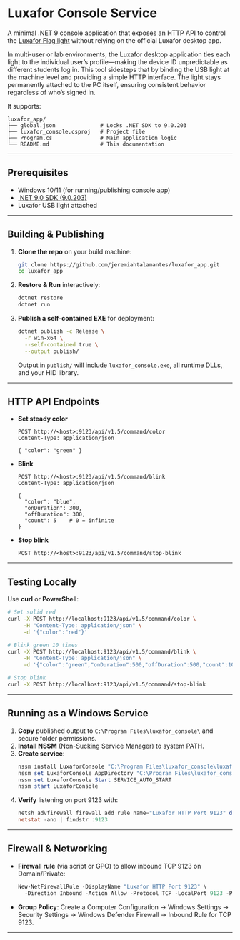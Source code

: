 # Luxafor Console Service

A minimal .NET 9 console application that exposes an HTTP API to control the [Luxafor Flag light](https://luxafor.com/product/flag/) without relying on the official Luxafor desktop app.  

In multi-user or lab environments, the Luxafor desktop application ties each light to the individual user’s profile—making the device ID unpredictable as different students log in. This tool sidesteps that by binding the USB light at the machine level and providing a simple HTTP interface. The light stays permanently attached to the PC itself, ensuring consistent behavior regardless of who’s signed in.

It supports:

```
luxafor_app/
├── global.json              # Locks .NET SDK to 9.0.203
├── luxafor_console.csproj   # Project file
├── Program.cs               # Main application logic
└── README.md                # This documentation
```

---

## Prerequisites

- Windows 10/11 (for running/publishing console app)
- [.NET 9.0 SDK (9.0.203)](https://dotnet.microsoft.com/download/dotnet/9.0)
- Luxafor USB light attached

---

## Building & Publishing

1. **Clone the repo** on your build machine:
   ```bash
   git clone https://github.com/jeremiahtalamantes/luxafor_app.git
   cd luxafor_app
   ```
2. **Restore & Run** interactively:
   ```bash
   dotnet restore
   dotnet run
   ```
3. **Publish a self-contained EXE** for deployment:
   ```bash
   dotnet publish -c Release \
     -r win-x64 \
     --self-contained true \
     --output publish/
   ```
   Output in `publish/` will include `luxafor_console.exe`, all runtime DLLs, and your HID library.

---

## HTTP API Endpoints

- **Set steady color**
  ```http
  POST http://<host>:9123/api/v1.5/command/color
  Content-Type: application/json

  { "color": "green" }
  ```

- **Blink**
  ```http
  POST http://<host>:9123/api/v1.5/command/blink
  Content-Type: application/json

  {
    "color": "blue",
    "onDuration": 300,
    "offDuration": 300,
    "count": 5    # 0 = infinite
  }
  ```

- **Stop blink**
  ```http
  POST http://<host>:9123/api/v1.5/command/stop-blink
  ```

---

## Testing Locally

Use **curl** or **PowerShell**:

```bash
# Set solid red
curl -X POST http://localhost:9123/api/v1.5/command/color \
     -H "Content-Type: application/json" \
     -d '{"color":"red"}'

# Blink green 10 times
curl -X POST http://localhost:9123/api/v1.5/command/blink \
     -H "Content-Type: application/json" \
     -d '{"color":"green","onDuration":500,"offDuration":500,"count":10}'

# Stop blink
curl -X POST http://localhost:9123/api/v1.5/command/stop-blink
```

---

## Running as a Windows Service

1. **Copy** published output to `C:\Program Files\luxafor_console\` and secure folder permissions.
2. **Install NSSM** (Non-Sucking Service Manager) to system PATH.
3. **Create service**:
   ```powershell
   nssm install LuxaforConsole "C:\Program Files\luxafor_console\luxafor_console.exe"
   nssm set LuxaforConsole AppDirectory "C:\Program Files\luxafor_console"
   nssm set LuxaforConsole Start SERVICE_AUTO_START
   nssm start LuxaforConsole
   ```
4. **Verify** listening on port 9123 with:
   ```powershell
   netsh advfirewall firewall add rule name="Luxafor HTTP Port 9123" dir=in action=allow protocol=TCP localport=9123
   netstat -ano | findstr :9123
   ```

---

## Firewall & Networking

- **Firewall rule** (via script or GPO) to allow inbound TCP 9123 on Domain/Private:
  ```powershell
  New-NetFirewallRule -DisplayName "Luxafor HTTP Port 9123" \
    -Direction Inbound -Action Allow -Protocol TCP -LocalPort 9123 -Profile Any
  ```

- **Group Policy**: Create a Computer Configuration → Windows Settings → Security Settings → Windows Defender Firewall → Inbound Rule for TCP 9123.

---



